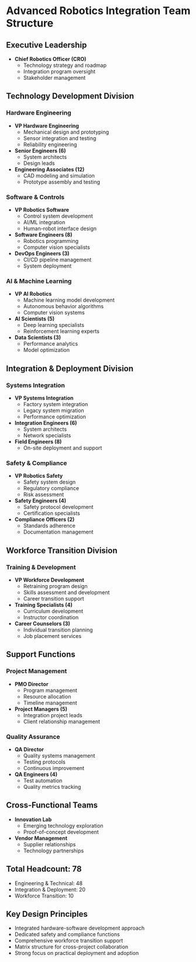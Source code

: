 # Advanced Robotics Integration Team Structure

## Executive Leadership
- **Chief Robotics Officer (CRO)**
  - Technology strategy and roadmap
  - Integration program oversight
  - Stakeholder management

## Technology Development Division

### Hardware Engineering
- **VP Hardware Engineering**
  - Mechanical design and prototyping
  - Sensor integration and testing
  - Reliability engineering
- **Senior Engineers (6)**
  - System architects
  - Design leads
- **Engineering Associates (12)**
  - CAD modeling and simulation
  - Prototype assembly and testing

### Software & Controls
- **VP Robotics Software**
  - Control system development
  - AI/ML integration
  - Human-robot interface design
- **Software Engineers (8)**
  - Robotics programming
  - Computer vision specialists
- **DevOps Engineers (3)**
  - CI/CD pipeline management
  - System deployment

### AI & Machine Learning
- **VP AI Robotics**
  - Machine learning model development
  - Autonomous behavior algorithms
  - Computer vision systems
- **AI Scientists (5)**
  - Deep learning specialists
  - Reinforcement learning experts
- **Data Scientists (3)**
  - Performance analytics
  - Model optimization

## Integration & Deployment Division

### Systems Integration
- **VP Systems Integration**
  - Factory system integration
  - Legacy system migration
  - Performance optimization
- **Integration Engineers (6)**
  - System architects
  - Network specialists
- **Field Engineers (8)**
  - On-site deployment and support

### Safety & Compliance
- **VP Robotics Safety**
  - Safety system design
  - Regulatory compliance
  - Risk assessment
- **Safety Engineers (4)**
  - Safety protocol development
  - Certification specialists
- **Compliance Officers (2)**
  - Standards adherence
  - Documentation management

## Workforce Transition Division

### Training & Development
- **VP Workforce Development**
  - Retraining program design
  - Skills assessment and development
  - Career transition support
- **Training Specialists (4)**
  - Curriculum development
  - Instructor coordination
- **Career Counselors (3)**
  - Individual transition planning
  - Job placement services

## Support Functions

### Project Management
- **PMO Director**
  - Program management
  - Resource allocation
  - Timeline management
- **Project Managers (5)**
  - Integration project leads
  - Client relationship management

### Quality Assurance
- **QA Director**
  - Quality systems management
  - Testing protocols
  - Continuous improvement
- **QA Engineers (4)**
  - Test automation
  - Quality metrics tracking

## Cross-Functional Teams
- **Innovation Lab**
  - Emerging technology exploration
  - Proof-of-concept development
- **Vendor Management**
  - Supplier relationships
  - Technology partnerships

## Total Headcount: 78
- Engineering & Technical: 48
- Integration & Deployment: 20
- Workforce Transition: 10

## Key Design Principles
- Integrated hardware-software development approach
- Dedicated safety and compliance functions
- Comprehensive workforce transition support
- Matrix structure for cross-project collaboration
- Strong focus on practical deployment and adoption